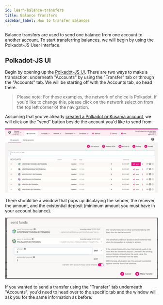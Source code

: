 ```yaml
---
id: learn-balance-transfers
title: Balance Transfers
sidebar_label: How to transfer Balances
---
```


Balance transfers are used to send one balance from one account to another account. To start
transferring balances, we will begin by using the Polkadot-JS User Interface.

## Polkadot-JS UI

Begin by opening up the [Polkadot-JS UI](https://polkadot.js.org/apps). There are two ways to make a
transaction: underneath "Accounts" by using the "Transfer" tab or through the "Accounts" tab. We
will be starting off with the Accounts tab, so head there.

> Please note: For these examples, the network of choice is Polkadot. If you'd like to change this,
> please click on the network selection from the top left corner of the navigation.

Assuming that you've already [created a Polkadot or Kusama account](learn-account-generation), we
will click on the "send" button beside the account you'd like to send from.

![](assets/account-page-transfers.png)

There should be a window that pops up displaying the sender, the receiver, the amount, and the
existential deposit (minimum amount you must have in your account balance).

![](assets/account-send-transfer.png)

If you wanted to send a transfer using the "Transfer" tab underneath "Accounts", you'd need to head
over to the specific tab and the window will ask you for the same information as before.
